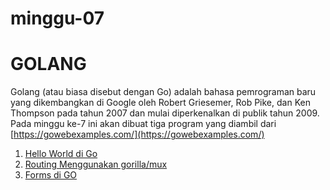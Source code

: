 # minggu-07
# GOLANG

Golang (atau biasa disebut dengan Go) adalah bahasa pemrograman baru yang dikembangkan di Google oleh Robert Griesemer, Rob Pike, dan Ken Thompson pada tahun 2007 dan mulai diperkenalkan di publik tahun 2009.
Pada minggu ke-7 ini akan dibuat tiga program yang diambil dari [https://gowebexamples.com/](https://gowebexamples.com/)
1. [Hello World di Go](https://github.com/dwiastuti07/tcclanjut/tree/master/minggu-07/hello-world)
2. [Routing Menggunakan gorilla/mux](https://github.com/dwiastuti07/tcclanjut/tree/master/minggu-07/routing-go)
3. [Forms di GO](https://github.com/dwiastuti07/tcclanjut/tree/master/minggu-07/form-go)